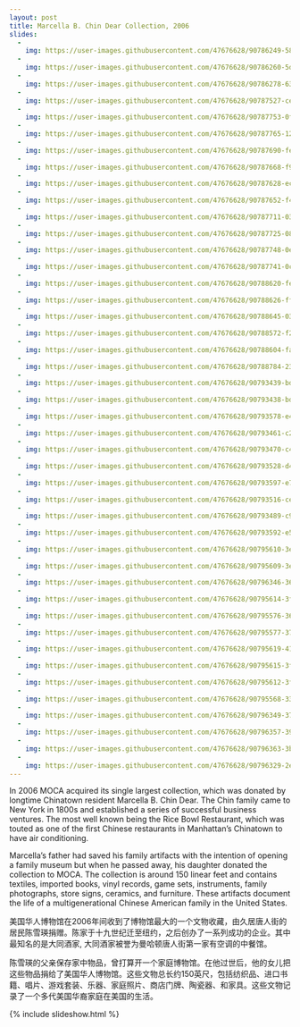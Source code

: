```yaml
---
layout: post
title: Marcella B. Chin Dear Collection, 2006
slides:
  -
    img: https://user-images.githubusercontent.com/47676628/90786249-588e8980-e2d1-11ea-9fc5-439729f480a6.jpg
  -
    img: https://user-images.githubusercontent.com/47676628/90786260-5d533d80-e2d1-11ea-909d-270582882655.jpg
  -
    img: https://user-images.githubusercontent.com/47676628/90786278-63491e80-e2d1-11ea-9d3b-f5753e32a90c.jpg
  - 
    img: https://user-images.githubusercontent.com/47676628/90787527-cedfbb80-e2d2-11ea-8f2e-5d36880fc612.jpg
  - 
    img: https://user-images.githubusercontent.com/47676628/90787753-0fd7d000-e2d3-11ea-9728-a5bafacaa824.jpg
  -
    img: https://user-images.githubusercontent.com/47676628/90787765-123a2a00-e2d3-11ea-9f1b-259b57f71fce.jpg
  -
    img: https://user-images.githubusercontent.com/47676628/90787690-fe8ec380-e2d2-11ea-9470-1858667f2e6d.jpg
  -
    img: https://user-images.githubusercontent.com/47676628/90787668-f9317900-e2d2-11ea-93ad-d880bc568c30.jpg
  -
    img: https://user-images.githubusercontent.com/47676628/90787628-ecad2080-e2d2-11ea-96cd-53bfb1d518ab.jpg
  -
    img: https://user-images.githubusercontent.com/47676628/90787652-f46cc500-e2d2-11ea-8323-8f9e1327b456.jpg
  - 
    img: https://user-images.githubusercontent.com/47676628/90787711-03537780-e2d3-11ea-98ac-7290986de3d1.jpg
  -
    img: https://user-images.githubusercontent.com/47676628/90787725-08182b80-e2d3-11ea-84a7-c1d345ea5fa1.jpg
  -
    img: https://user-images.githubusercontent.com/47676628/90787748-0ea6a300-e2d3-11ea-8a10-9fc96f088f83.jpg
  -
    img: https://user-images.githubusercontent.com/47676628/90787741-0cdcdf80-e2d3-11ea-8260-efecd8ec237e.jpg
  -
    img: https://user-images.githubusercontent.com/47676628/90788620-fe42f800-e2d3-11ea-8a33-f51c9ed5be26.jpg
  -
    img: https://user-images.githubusercontent.com/47676628/90788626-ff742500-e2d3-11ea-9089-26dda69ab48e.jpg
  -
    img: https://user-images.githubusercontent.com/47676628/90788645-0307ac00-e2d4-11ea-9cb1-2334e8ee6232.jpg
  -
    img: https://user-images.githubusercontent.com/47676628/90788572-f2efcc80-e2d3-11ea-9fcd-76786dd184be.jpg
  -
    img: https://user-images.githubusercontent.com/47676628/90788604-fa16da80-e2d3-11ea-97fc-1f484ec1673e.jpg
  -
    img: https://user-images.githubusercontent.com/47676628/90788784-23d00180-e2d4-11ea-836a-2c1d86bd01d0.jpg
  -
    img: https://user-images.githubusercontent.com/47676628/90793439-bde67880-e2d9-11ea-8c0b-f98a8f70dab2.jpg
  -
    img: https://user-images.githubusercontent.com/47676628/90793438-bde67880-e2d9-11ea-9d18-9eaf5d6ee7bf.jpg
  -
    img: https://user-images.githubusercontent.com/47676628/90793578-e40c1880-e2d9-11ea-8afe-5378f89dbf01.jpg
  -
    img: https://user-images.githubusercontent.com/47676628/90793461-c2129600-e2d9-11ea-8f9e-e2fbf7412c66.jpg
  -
    img: https://user-images.githubusercontent.com/47676628/90793470-c474f000-e2d9-11ea-9d07-133e807fbb95.jpg
  -
    img: https://user-images.githubusercontent.com/47676628/90793528-d48ccf80-e2d9-11ea-9840-46c905292ee2.jpg
  -
    img: https://user-images.githubusercontent.com/47676628/90793597-e7070900-e2d9-11ea-96f2-150afe3e80db.jpg
  -
    img: https://user-images.githubusercontent.com/47676628/90793516-ce96ee80-e2d9-11ea-99af-c67aa608ef02.jpg
  -
    img: https://user-images.githubusercontent.com/47676628/90793489-c939a400-e2d9-11ea-8b28-867d12900051.jpg
  -
    img: https://user-images.githubusercontent.com/47676628/90793592-e5d5dc00-e2d9-11ea-98b4-fd96b495ecc5.jpg
  -
    img: https://user-images.githubusercontent.com/47676628/90795610-3ea67400-e2dc-11ea-900b-3e62652373bd.jpg
  -
    img: https://user-images.githubusercontent.com/47676628/90795609-3ea67400-e2dc-11ea-8bf0-d40e312d04a0.jpg
  -
    img: https://user-images.githubusercontent.com/47676628/90796346-369b0400-e2dd-11ea-98b5-dd5e625733fe.jpg
  -
    img: https://user-images.githubusercontent.com/47676628/90795614-3f3f0a80-e2dc-11ea-8767-513034aa13b6.jpg
  -
    img: https://user-images.githubusercontent.com/47676628/90795576-36e6cf80-e2dc-11ea-9380-781a91bbb936.jpg
  -
    img: https://user-images.githubusercontent.com/47676628/90795577-377f6600-e2dc-11ea-95e6-686d2941740d.jpg
  -
    img: https://user-images.githubusercontent.com/47676628/90795619-41a16480-e2dc-11ea-92c4-e29818044524.jpg
  -
    img: https://user-images.githubusercontent.com/47676628/90795615-3fd7a100-e2dc-11ea-92ef-0b49f40c02b6.JPG
  -
    img: https://user-images.githubusercontent.com/47676628/90795612-3f3f0a80-e2dc-11ea-8d37-b423d2c62d9c.jpg
  -
    img: https://user-images.githubusercontent.com/47676628/90795568-33ebdf00-e2dc-11ea-8407-c88325c9afb3.jpg
  -
    img: https://user-images.githubusercontent.com/47676628/90796349-37339a80-e2dd-11ea-8229-923c5450f814.jpg
  -
    img: https://user-images.githubusercontent.com/47676628/90796357-3995f480-e2dd-11ea-9cfa-e6da79c919a1.jpg
  -
    img: https://user-images.githubusercontent.com/47676628/90796363-3bf84e80-e2dd-11ea-90b4-c7dbc38966f6.jpg
  -
    img: https://user-images.githubusercontent.com/47676628/90796329-2e42c900-e2dd-11ea-9643-6011eea385af.jpg
---
```


In 2006 MOCA acquired its single largest collection, which was donated by longtime Chinatown resident Marcella B. Chin Dear.  The Chin family came to New York in 1800s and established a series of successful business ventures.  The most well known being the Rice Bowl Restaurant, which was touted as one of the first Chinese restaurants in Manhattan’s Chinatown to have air conditioning. 
  
Marcella’s father had saved his family artifacts with the intention of opening a family museum but when he passed away, his daughter donated the collection to MOCA.  The collection is around 150 linear feet and contains textiles, imported books, vinyl records, game sets, instruments, family photographs, store signs, ceramics, and furniture. These artifacts document the life of a multigenerational Chinese American family in the United States. 

美国华人博物馆在2006年间收到了博物馆最大的一个文物收藏，由久居唐人街的居民陈雪瑛捐赠。陈家于十九世纪迁至纽约，之后创办了一系列成功的企业。其中最知名的是大同酒家, 大同酒家被誉为曼哈顿唐人街第一家有空调的中餐馆。

陈雪瑛的父亲保存家中物品，曾打算开一个家庭博物馆。在他过世后，他的女儿把这些物品捐给了美国华人博物馆。这些文物总长约150英尺，包括纺织品、进口书籍、唱片、游戏套装、乐器、家庭照片、商店门牌、陶瓷器、和家具。这些文物记录了一个多代美国华裔家庭在美国的生活。

{% include slideshow.html %}
